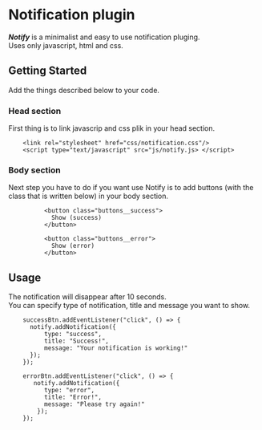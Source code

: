 # Notification plugin

**_Notify_** is a minimalist and easy to use notification pluging.  <br/>
Uses only javascript, html and css.

## Getting Started

Add the things described below to your code.

### Head section

First thing is to link javascrip and css plik in your head section.

```
    <link rel="stylesheet" href="css/notification.css"/>
    <script type="text/javascript" src="js/notify.js> </script>
```

### Body section
Next step you have to do if you want use Notify is to add buttons (with the class that is written below) in your body section.

```
          <button class="buttons__success">
            Show (success)
          </button>
          
          <button class="buttons__error">
            Show (error)
          </button>
```

## Usage
The notification will disappear after 10 seconds. <br/>
You can specify type of notification, title and message you want to show.


```
    successBtn.addEventListener("click", () => {
      notify.addNotification({
          type: "success",
          title: "Success!",
          message: "Your notification is working!"
      });
    });
    
    errorBtn.addEventListener("click", () => {
       notify.addNotification({
          type: "error",
          title: "Error!",
          message: "Please try again!"
        }); 
    });

```

